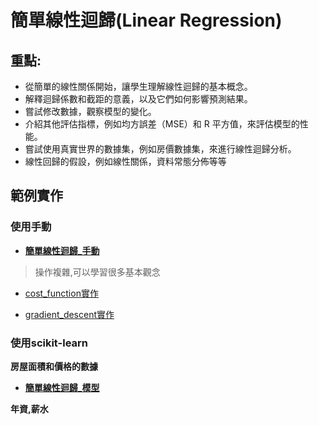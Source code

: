 # 簡單線性迴歸(Linear Regression)

## 重點:
- 從簡單的線性關係開始，讓學生理解線性迴歸的基本概念。
- 解釋迴歸係數和截距的意義，以及它們如何影響預測結果。
- 嘗試修改數據，觀察模型的變化。
- 介紹其他評估指標，例如均方誤差（MSE）和 R 平方值，來評估模型的性能。
- 嘗試使用真實世界的數據集，例如房價數據集，來進行線性迴歸分析。
- 線性回歸的假設，例如線性關係，資料常態分佈等等

## 範例實作
### 使用手動

- [**簡單線性迴歸_手動**](./簡單線性迴歸_手動.md)

> 操作複雜,可以學習很多基本觀念

- [cost_function實作](./cost_function.ipynb)

- [gradient_descent實作](./gradient_descent.ipynb)



### 使用scikit-learn

**房屋面積和價格的數據**

- [**簡單線性迴歸_模型**](./sklearn實作1.ipynb)

**年資,薪水**
